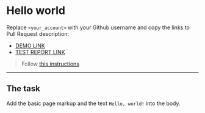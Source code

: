 # Hello world
Replace `<your_account>` with your Github username and copy the links to Pull Request description:
- [DEMO LINK](https://Ksenia-Didukh.github.io/layout_hello-world/)
- [TEST REPORT LINK](https://Ksenia-Didukh.github.io/layout_hello-world/report/html_report/)

> Follow [this instructions](https://mate-academy.github.io/layout_task-guideline/#how-to-solve-the-layout-tasks-on-github)
___

## The task 
Add the basic page markup and the text `Hello, world!` into the body.
